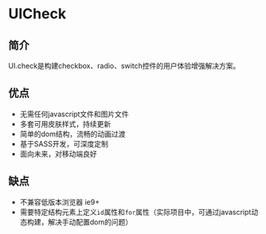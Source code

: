 

# UICheck

## 简介
UI.check是构建checkbox、radio、switch控件的用户体验增强解决方案。

## 优点
* 无需任何javascript文件和图片文件
* 多套可用皮肤样式，持续更新
* 简单的dom结构，流畅的动画过渡
* 基于SASS开发，可深度定制
* 面向未来，对移动端良好

## 缺点
* 不兼容低版本浏览器 ie9+
* 需要特定结构元素上定义`id`属性和`for`属性（实际项目中，可通过javascript动态构建，解决手动配置dom的问题）
